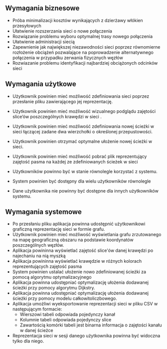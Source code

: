 ## Wymagania biznesowe
* Próba minimalizacji kosztów wynikających z dzierżawy włókien przesyłowych
* Ułatwienie rozszerzania sieci o nowe połączenia
* Rozwiązanie problemu wyboru optymalnej trasy nowego połączenia
* Ułatwienie administracji siecią
* Zapewnienie jak największej niezawodności sieci poprzez równomierne rozłożenie obciążeń pozwalające na poprowadzenie alternatywnego połączenia w przypadku zerwania fizycznych węzłów
* Rozwiazanie problemu identyfikacji najbardziej obciążonych odcinków sieci



## Wymagania użytkowe
* Użytkownik powinien mieć możliwość zdefiniowania sieci poprzez przesłanie pliku zawierającego jej reprezentację.
  
* Użytkownik powinien mieć możliwość wizualnego podglądu zajętości slice’ów poszczególnych krawędzi w sieci .
* Użytkownik powinien mieć możliwość zdefiniowania nowej ścieżki w sieci łączącej zadane dwa wierzchołki o określonej przepustowości.
* Użytkownik powinien otrzymać optymalne ułożenie nowej ścieżki w sieci.
* Użytkownik powinien mieć możliwość pobrać plik reprezentujący zajętość pasma na każdej ze zdefiniowanych ścieżek w sieci
* Użytkowników powinno być w stanie równolegle korzystać z systemu.
* System powinien być dostępny dla wielu użytkowników równolegle
* Dane użytkownika nie powinny być dostępne dla innych użytkowników systemu.


## Wymagania systemowe

* Po przesłaniu pliku aplikacja powinna udostępnić użytkownikowi graficzną reprezentację sieci w formie grafu.
* Użytkownik powinien mieć możliwość wyświetlania grafu zrzutowanego na mapę geograficzną obszaru na podstawie koordynatów poszczególnych węzłów. 
* Aplikacja powininna wyświetlać zajętość slice'ów danej krawędzi po najechaniu na nią myszką 
* Aplikacja powininna wyświetlać krawędzie w różnych kolorach reprezentujących zajętość pasma
* System powinien ustalać ułożenie nowo zdefiniowanej ścieżki za pomocą algorytmu optymalizacyjnego
* Aplikacja powinna udostępniać optymalizację ułożenia dodawanej ścieżki przy pomocy algorytmu Dijkstry.
* Aplikacja powinna udostępniać optymalizację ułożenia dodawanej ścieżki przy pomocy modelu całkowitoliczbowego.
* Aplikacja umożliwi wyeksportowanie reprezentacji sieci w pliku CSV w następującym formacie:
   - Wierszowi tabeli odpowiada pojedynczy kanał
   - Kolumnie tabeli odpowiada pojedynczy slice
   - Zawartością komórki tabeli jest binarna informacja o zajętości kanału w danej ścieżce 
* Reprezentacja sieci w sesji danego użytkownika powinna być widoczna tylko dla niego.